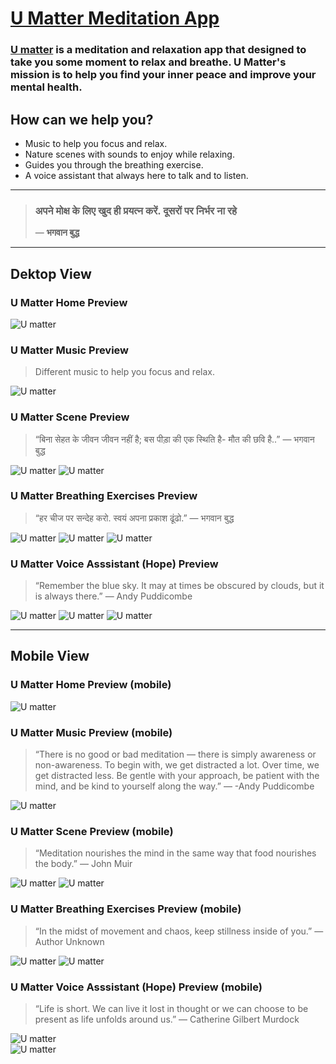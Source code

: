# [U Matter Meditation App](https://umatter.netlify.app/ "U Matter")

### [**U matter**](https://umatter.netlify.app/ "U Matter") is a meditation and relaxation app that designed to take you some moment to relax and breathe. U Matter's mission is to help you find your inner peace and improve your mental health.

## **How can we help you?**

- Music to help you focus and relax.
- Nature scenes with sounds to enjoy while relaxing.
- Guides you through the breathing exercise.
- A voice assistant that always here to talk and to listen.

---

> ### अपने मोक्ष के लिए खुद ही प्रयत्न करें. दूसरों पर निर्भर ना रहे
>
> — <strong>भगवान बुद्ध</strong>

---

## **Dektop View**

### U Matter Home Preview

![U matter](./markdown-images/web/web-home.jpg)

### U Matter Music Preview

> Different music to help you focus and relax.

![U matter](./markdown-images/web/web-music.jpg)

### U Matter Scene Preview

> “बिना सेहत के जीवन जीवन नहीं है; बस पीड़ा की एक स्थिति है- मौत की छवि है..” — भगवान बुद्ध

![U matter](./markdown-images/web/web-scene.jpg)
![U matter](./markdown-images/web/web-sunset-scene.jpg)

### U Matter Breathing Exercises Preview

> “हर चीज पर सन्देह करो. स्वयं अपना प्रकाश ढूंढो.” — भगवान बुद्ध

![U matter](./markdown-images/web/web-breathing-exercise.jpg)
![U matter](./markdown-images/web/web-deep-breathing.jpg)
![U matter](./markdown-images/web/web-478-technique.jpg)

### U Matter Voice Asssistant (Hope) Preview

> “Remember the blue sky. It may at times be obscured by clouds, but it is always there.” — Andy Puddicombe

![U matter](./markdown-images/web/web-voice-assistant.jpg)
![U matter](/markdown-images/web/web-hope-conversation.jpg)
![U matter](./markdown-images/web/web-hope.jpg)

---

## **Mobile View**

### U Matter Home Preview (mobile)

![U matter](./markdown-images/mobile/mobile-home.jpg)

### U Matter Music Preview (mobile)

> “There is no good or bad meditation — there is simply awareness or non-awareness. To begin with, we get distracted a lot. Over time, we get distracted less. Be gentle with your approach, be patient with the mind, and be kind to yourself along the way.” — -Andy Puddicombe

![U matter](./markdown-images/mobile/mobile-music.jpg)

### U Matter Scene Preview (mobile)

> “Meditation nourishes the mind in the same way that food nourishes the body.” — John Muir

![U matter](./markdown-images/mobile/mobile-scene.jpg)
![U matter](./markdown-images/mobile/mobile-lake-scene.jpg)

### U Matter Breathing Exercises Preview (mobile)

> “In the midst of movement and chaos, keep stillness inside of you.” — Author Unknown

![U matter](./markdown-images/mobile/mobile-breathing-exercise.jpg)
![U matter](./markdown-images/mobile/mobile-deep-breathing.jpg)

### U Matter Voice Asssistant (Hope) Preview (mobile)

> “Life is short. We can live it lost in thought or we can choose to be present as life unfolds around us.” — Catherine Gilbert Murdock

![U matter](./markdown-images/mobile/mobile-hope.jpg)  
![U matter](./markdown-images/mobile/mobile-hope-conversation.jpg)

